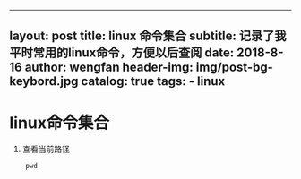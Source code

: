 
---
layout:     post
title:      linux 命令集合
subtitle:   记录了我平时常用的linux命令，方便以后查阅
date:       2018-8-16
author:     wengfan
header-img: img/post-bg-keybord.jpg
catalog: true
tags:
    - linux
---
# linux命令集合

1. 查看当前路径
```
    pwd
```